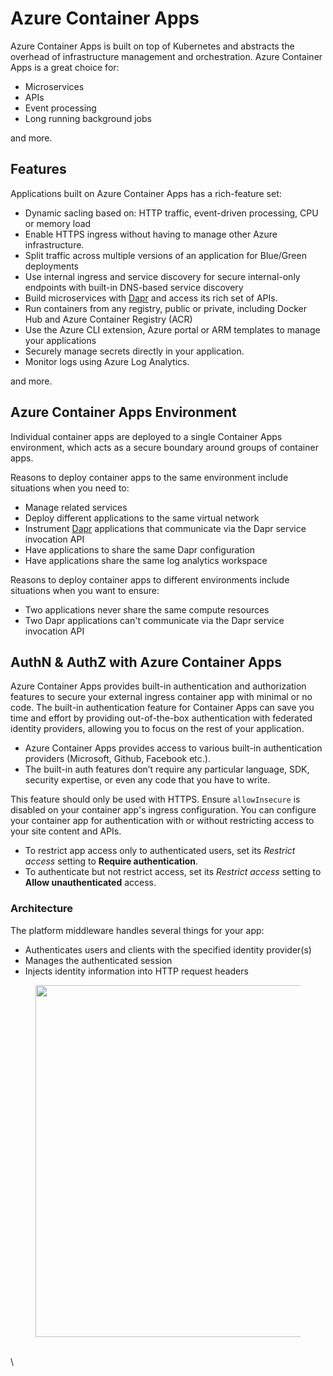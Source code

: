 # Azure Container Apps

Azure Container Apps is built on top of Kubernetes and abstracts the overhead of infrastructure management and orchestration. Azure Container Apps is a great choice for:

* Microservices
* APIs
* Event processing
* Long running background jobs

and more.

## Features

Applications built on Azure Container Apps has a rich-feature set:

* Dynamic sacling based on: HTTP traffic, event-driven processing, CPU or memory load
* Enable HTTPS ingress without having to manage other Azure infrastructure.
* Split traffic across multiple versions of an application for Blue/Green deployments
* Use internal ingress and service discovery for secure internal-only endpoints with built-in DNS-based service discovery
* Build microservices with [Dapr](https://docs.dapr.io/concepts/overview/) and access its rich set of APIs.
* Run containers from any registry, public or private, including Docker Hub and Azure Container Registry (ACR)
* Use the Azure CLI extension, Azure portal or ARM templates to manage your applications
* Securely manage secrets directly in your application.
* Monitor logs using Azure Log Analytics.

and more.

## Azure Container Apps Environment

Individual container apps are deployed to a single Container Apps environment, which acts as a secure boundary around groups of container apps.

Reasons to deploy container apps to the same environment include situations when you need to:

* Manage related services
* Deploy different applications to the same virtual network
* Instrument [Dapr](https://docs.dapr.io/concepts/overview/) applications that communicate via the Dapr service invocation API
* Have applications to share the same Dapr configuration
* Have applications share the same log analytics workspace

Reasons to deploy container apps to different environments include situations when you want to ensure:

* Two applications never share the same compute resources
* Two Dapr applications can't communicate via the Dapr service invocation API

## AuthN & AuthZ with Azure Container Apps

Azure Container Apps provides built-in authentication and authorization features to secure your external ingress container app with minimal or no code. The built-in authentication feature for Container Apps can save you time and effort by providing out-of-the-box authentication with federated identity providers, allowing you to focus on the rest of your application.

* Azure Container Apps provides access to various built-in authentication providers (Microsoft, Github, Facebook etc.).
* The built-in auth features don’t require any particular language, SDK, security expertise, or even any code that you have to write.

This feature should only be used with HTTPS. Ensure `allowInsecure` is disabled on your container app's ingress configuration. You can configure your container app for authentication with or without restricting access to your site content and APIs.

* To restrict app access only to authenticated users, set its _Restrict access_ setting to **Require authentication**.
* To authenticate but not restrict access, set its _Restrict access_ setting to **Allow unauthenticated** access.

### Architecture

The platform middleware handles several things for your app:

* Authenticates users and clients with the specified identity provider(s)
* Manages the authenticated session
* Injects identity information into HTTP request headers

<div align="left"><figure><img src="../../../../.gitbook/assets/Screenshot 2023-07-07 at 16.43.28.png" alt="" width="563"><figcaption></figcaption></figure></div>

\
\\
